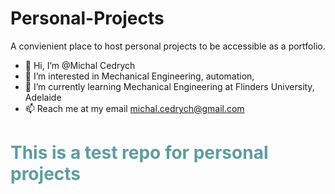 # Personal-Projects
 A convienient place to host personal projects to be accessible as a portfolio.

- 👋 Hi, I’m @Michal Cedrych
- 👀 I’m interested in Mechanical Engineering, automation, 
- 🌱 I’m currently learning Mechanical Engineering at Flinders University, Adelaide
- 📫 Reach me at my email michal.cedrych@gmail.com

<h1 style="color: #5e9ca0;">This is a test repo for personal projects</h1>
<p>&nbsp;</p>